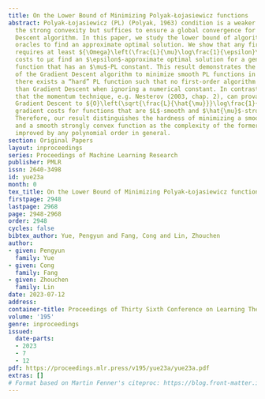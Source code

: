 ```yaml
---
title: On the Lower Bound of Minimizing Polyak-Łojasiewicz functions
abstract: Polyak-Łojasiewicz (PL) (Polyak, 1963) condition is a weaker condition than
  the strong convexity but suffices to ensure a global convergence for the Gradient
  Descent algorithm. In this paper, we study the lower bound of algorithms using first-order
  oracles to find an approximate optimal solution. We show that any first-order algorithm
  requires at least ${\Omega}\left(\frac{L}{\mu}\log\frac{1}{\epsilon}\right)$ gradient
  costs to με find an $\epsilon$-approximate optimal solution for a general $L$-smooth
  function that has an $\mu$-PL constant. This result demonstrates the optimality
  of the Gradient Descent algorithm to minimize smooth PL functions in the sense that
  there exists a “hard” PL function such that no first-order algorithm can be faster
  than Gradient Descent when ignoring a numerical constant. In contrast, it is well-known
  that the momentum technique, e.g. Nesterov (2003, chap. 2), can provably accelerate
  Gradient Descent to ${O}\left(\sqrt{\frac{L}{\hat{\mu}}}\log\frac{1}{\epsilon}\right)$
  gradient costs for functions that are $L$-smooth and $\hat{\mu}$-strongly convex.
  Therefore, our result distinguishes the hardness of minimizing a smooth PL function
  and a smooth strongly convex function as the complexity of the former cannot be
  improved by any polynomial order in general.
section: Original Papers
layout: inproceedings
series: Proceedings of Machine Learning Research
publisher: PMLR
issn: 2640-3498
id: yue23a
month: 0
tex_title: On the Lower Bound of Minimizing Polyak-Łojasiewicz functions
firstpage: 2948
lastpage: 2968
page: 2948-2968
order: 2948
cycles: false
bibtex_author: Yue, Pengyun and Fang, Cong and Lin, Zhouchen
author:
- given: Pengyun
  family: Yue
- given: Cong
  family: Fang
- given: Zhouchen
  family: Lin
date: 2023-07-12
address: 
container-title: Proceedings of Thirty Sixth Conference on Learning Theory
volume: '195'
genre: inproceedings
issued:
  date-parts:
  - 2023
  - 7
  - 12
pdf: https://proceedings.mlr.press/v195/yue23a/yue23a.pdf
extras: []
# Format based on Martin Fenner's citeproc: https://blog.front-matter.io/posts/citeproc-yaml-for-bibliographies/
---
```


